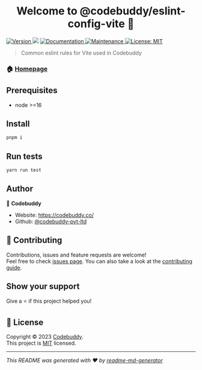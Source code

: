 <h1 align="center">Welcome to @codebuddy/eslint-config-vite 👋</h1>
<p>
  <a href="https://www.npmjs.com/package/@codebuddy/eslint-config-vite" target="_blank">
    <img alt="Version" src="https://img.shields.io/npm/v/@codebuddy/eslint-config-vite.svg">
  </a>
  <img src="https://img.shields.io/badge/node-%3E%3D16-blue.svg" />
  <a href="https://github.com/codebuddy-pvt-ltd/eslint-configs#readme" target="_blank">
    <img alt="Documentation" src="https://img.shields.io/badge/documentation-yes-brightgreen.svg" />
  </a>
  <a href="https://github.com/codebuddy-pvt-ltd/eslint-configs/graphs/commit-activity" target="_blank">
    <img alt="Maintenance" src="https://img.shields.io/badge/Maintained%3F-yes-green.svg" />
  </a>
  <a href="https://github.com/codebuddy-pvt-ltd/eslint-configs/blob/master/LICENSE" target="_blank">
    <img alt="License: MIT" src="https://img.shields.io/github/license/codebuddy-pvt-ltd/@codebuddy/eslint-config-vite" />
  </a>
</p>

> Common eslint rules for Vite used in Codebuddy

### 🏠 [Homepage](https://github.com/codebuddy-pvt-ltd/eslint-configs.git#README)

## Prerequisites

- node >=16

## Install

```sh
pnpm i
```

## Run tests

```sh
yarn run test
```

## Author

👤 **Codebuddy**

* Website: https://codebuddy.co/
* Github: [@codebuddy-pvt-ltd](https://github.com/codebuddy-pvt-ltd)

## 🤝 Contributing

Contributions, issues and feature requests are welcome!<br />Feel free to check [issues page](https://github.com/codebuddy-pvt-ltd/eslint-configs.git/issues). You can also take a look at the [contributing guide](https://github.com/codebuddy-pvt-ltd/eslint-configs/blob/master/CONTRIBUTING.md).

## Show your support

Give a ⭐️ if this project helped you!

## 📝 License

Copyright © 2023 [Codebuddy](https://github.com/codebuddy-pvt-ltd).<br />
This project is [MIT](https://github.com/codebuddy-pvt-ltd/eslint-configs/blob/master/LICENSE) licensed.

***
_This README was generated with ❤️ by [readme-md-generator](https://github.com/kefranabg/readme-md-generator)_